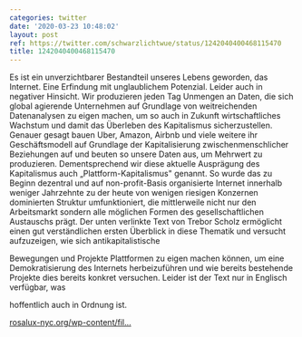```yaml
---
categories: twitter
date: '2020-03-23 10:48:02'
layout: post
ref: https://twitter.com/schwarzlichtwue/status/1242040400468115470
title: 1242040400468115470
---
```

Es ist ein unverzichtbarer Bestandteil unseres Lebens geworden, das Internet. Eine Erfindung mit unglaublichem Potenzial. Leider auch in negativer Hinsicht.
Wir produzieren jeden Tag Unmengen an Daten, die sich global agierende Unternehmen auf Grundlage von weitreichenden Datenanalysen zu eigen machen, um so auch in Zukunft wirtschaftliches Wachstum und damit das Überleben des Kapitalismus sicherzustellen.
Genauer gesagt bauen Uber, Amazon, Airbnb und viele weitere ihr Geschäftsmodell auf Grundlage der Kapitalisierung zwischenmenschlicher Beziehungen auf und beuten so unsere Daten aus, um Mehrwert zu produzieren.
Dementsprechend wir diese aktuelle Ausprägung des Kapitalismus auch „Plattform-Kapitalismus" genannt. So wurde das zu Beginn dezentral und auf non-profit-Basis organisierte Internet innerhalb weniger Jahrzehnte zu der heute von wenigen riesigen Konzernen dominierten Struktur 
 umfunktioniert, die mittlerweile nicht nur den Arbeitsmarkt sondern alle möglichen Formen des gesellschaftlichen Austauschs prägt.
Der unten verlinkte Text von Trebor Scholz ermöglicht einen gut verständlichen ersten Überblick in diese Thematik und versucht aufzuzeigen, wie sich antikapitalistische

Bewegungen und Projekte Plattformen zu eigen machen können, um eine Demokratisierung des Internets 
 herbeizuführen und wie bereits bestehende Projekte dies bereits konkret versuchen. Leider ist der Text nur in Englisch verfügbar, was

hoffentlich auch in Ordnung ist. 



[rosalux-nyc.org/wp-content/fil…](http://www.rosalux-nyc.org/wp-content/files_mf/scholz_platformcoop_5.9.2016.pdf)